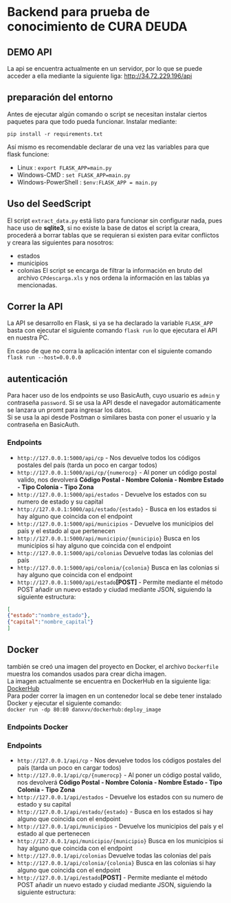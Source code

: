 # Backend para prueba de conocimiento de CURA DEUDA

## DEMO API
La api se encuentra actualmente en un servidor, por lo que se puede acceder a ella mediante la siguiente liga: http://34.72.229.196/api

## preparación del entorno

Antes de ejecutar algún comando o script se necesitan instalar ciertos paquetes para que todo pueda funcionar.
Instalar mediante:

`pip install -r requirements.txt`

Así mismo es recomendable declarar de una vez las variables para que flask funcione:

* Linux : `export FLASK_APP=main.py`
* Windows-CMD : `set FLASK_APP=main.py`
* Windows-PowerShell : `$env:FLASK_APP = main.py`

## Uso del SeedScript

El script `extract_data.py` está listo para funcionar sin configurar nada, pues hace uso de **sqlite3**, si no existe la base de datos el script la creara, procederá a borrar tablas que se requieran si existen para evitar conflictos y creara las siguientes para nosotros:
* estados
* municipios
* colonias
El script se encarga de filtrar la información en bruto del archivo `CPdescarga.xls` y nos ordena la información en las tablas ya mencionadas.

## Correr la API

La API se desarrollo en Flask, si ya se ha declarado la variable `FLASK_APP` basta con ejecutar el siguiente comando `flask run` lo que ejecutara el API en nuestra PC.

En caso de que no corra la aplicación intentar con el siguiente comando `flask run --host=0.0.0.0` 

## autenticación

Para hacer uso de los endpoints se uso BasicAuth, cuyo usuario es `admin` y contraseña `password`. Si se usa la API desde el navegador automáticamente se lanzara un promt para ingresar los datos.  
Si se usa la api desde Postman o similares basta con poner el usuario y la contraseña en BasicAuth.

### Endpoints

* `http://127.0.0.1:5000/api/cp` - Nos devuelve todos los códigos postales del país (tarda un poco en cargar todos)
* `http://127.0.0.1:5000/api/cp/{numerocp}` - Al poner un código postal valido, nos devolverá **Código Postal - Nombre Colonia - Nombre Estado - Tipo Colonia - Tipo Zona**
* `http://127.0.0.1:5000/api/estados` - Devuelve los estados con su numero de estado y su capital
* `http://127.0.0.1:5000/api/estado/{estado}` - Busca en los estados si hay alguno que coincida con el endpoint
* `http://127.0.0.1:5000/api/municipios` - Devuelve los municipios del país y el estado al que pertenecen
* `http://127.0.0.1:5000/api/municipio/{municipio}` Busca en los municipios si hay alguno que coincida con el endpoint
* `http://127.0.0.1:5000/api/colonias` Devuelve todas las colonias del país
* `http://127.0.0.1:5000/api/colonia/{colonia}` Busca en las colonias si hay alguno que coincida con el endpoint
* `http://127.0.0.1:5000/api/estado`**[POST]** - Permite mediante el método POST añadir un nuevo estado y ciudad mediante JSON, siguiendo la siguiente estructura:  

```json
[  
{"estado":"nombre_estado"},  
{"capital":"nombre_capital"}  
]
```


## Docker

también se creó una imagen del proyecto en Docker, el archivo `Dockerfile` muestra los comandos usados para crear dicha imagen.  
La imagen actualmente se encuentra en DockerHub en la siguiente liga: [DockerHub](https://hub.docker.com/r/danxvv/dockerhub/tags?page=1&ordering=last_updated)  
Para poder correr la imagen en un contenedor local se debe tener instalado Docker y ejecutar el siguiente comando:  
`docker run -dp 80:80 danxvv/dockerhub:deploy_image`

### Endpoints Docker
### Endpoints

* `http://127.0.0.1/api/cp` - Nos devuelve todos los códigos postales del país (tarda un poco en cargar todos)
* `http://127.0.0.1/api/cp/{numerocp}` - Al poner un código postal valido, nos devolverá **Código Postal - Nombre Colonia - Nombre Estado - Tipo Colonia - Tipo Zona**
* `http://127.0.0.1/api/estados` - Devuelve los estados con su numero de estado y su capital
* `http://127.0.0.1/api/estado/{estado}` - Busca en los estados si hay alguno que coincida con el endpoint
* `http://127.0.0.1/api/municipios` - Devuelve los municipios del país y el estado al que pertenecen
* `http://127.0.0.1/api/municipio/{municipio}` Busca en los municipios si hay alguno que coincida con el endpoint
* `http://127.0.0.1/api/colonias` Devuelve todas las colonias del país
* `http://127.0.0.1/api/colonia/{colonia}` Busca en las colonias si hay alguno que coincida con el endpoint
* `http://127.0.0.1/api/estado`**[POST]** - Permite mediante el método POST añadir un nuevo estado y ciudad mediante JSON, siguiendo la siguiente estructura:  


